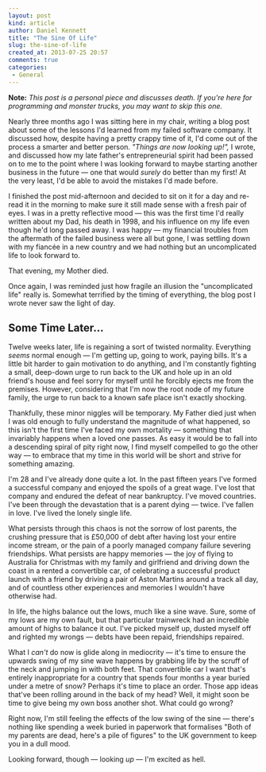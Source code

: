 ```yaml
---
layout: post
kind: article
author: Daniel Kennett
title: "The Sine Of Life"
slug: the-sine-of-life
created_at: 2013-07-25 20:57
comments: true
categories: 
 - General
---
```


**Note:** *This post is a personal piece and discusses death. If you're here for programming and monster trucks, you may want to skip this one.*

Nearly three months ago I was sitting here in my chair, writing a blog post about some of the lessons I'd learned from my failed software company. It discussed how, despite having a pretty crappy time of it, I'd come out of the process a smarter and better person. *"Things are now looking up!",* I wrote, and discussed how my late father's entrepreneurial spirit had been passed on to me to the point where I was looking forward to maybe starting another business in the future — one that would *surely* do better than my first! At the very least, I'd be able to avoid the mistakes I'd made before.

I finished the post mid-afternoon and decided to sit on it for a day and re-read it in the morning to make sure it still made sense with a fresh pair of eyes. I was in a pretty reflective mood — this was the first time I'd really written about my Dad, his death in 1998, and his influence on my life even though he'd long passed away. I was happy — my financial troubles from the aftermath of the failed business were all but gone, I was settling down with my fiancée in a new country and we had nothing but an uncomplicated life to look forward to.

That evening, my Mother died.

Once again, I was reminded just how fragile an illusion the "uncomplicated life" really is. Somewhat terrified by the timing of everything, the blog post I wrote never saw the light of day.

## Some Time Later…

Twelve weeks later, life is regaining a sort of twisted normality. Everything *seems* normal enough — I'm getting up, going to work, paying bills. It's a little bit harder to gain motivation to do anything, and I'm constantly fighting a small, deep-down urge to run back to the UK and hole up in an old friend's house and feel sorry for myself until he forcibly ejects me from the premises. However, considering that I'm now the root node of my future family, the urge to run back to a known safe place isn't exactly shocking.

Thankfully, these minor niggles will be temporary. My Father died just when I was old enough to fully understand the magnitude of what happened, so this isn't the first time I've faced my own mortality — something that invariably happens when a loved one passes. As easy it would be to fall into a descending spiral of pity right now, I find myself compelled to go the other way — to embrace that my time in this world will be short and strive for something amazing.

I'm 28 and I've already done quite a lot. In the past fifteen years I've formed a successful company and enjoyed the spoils of a great wage. I've lost that company and endured the defeat of near bankruptcy. I've moved countries. I've been through the devastation that is a parent dying — twice. I've fallen in love. I've lived the lonely single life.

What persists through this chaos is not the sorrow of lost parents, the crushing pressure that is £50,000 of debt after having lost your entire income stream, or the pain of a poorly managed company failure severing friendships. What persists are happy memories — the joy of flying to Australia for Christmas with my family and girlfriend and driving down the coast in a rented a convertible car, of celebrating a successful product launch with a friend by driving a pair of Aston Martins around a track all day, and of countless other experiences and memories I wouldn't have otherwise had.

In life, the highs balance out the lows, much like a sine wave. Sure, some of my lows are my own fault, but that particular trainwreck had an incredible amount of highs to balance it out. I've picked myself up, dusted myself off and righted my wrongs — debts have been repaid, friendships repaired. 

What I *can't* do now is glide along in mediocrity — it's time to ensure the upwards swing of my sine wave happens by grabbing life by the scruff of the neck and jumping in with both feet. That convertible car I want that's entirely inappropriate for a country that spends four months a year buried under a metre of snow? Perhaps it's time to place an order. Those app ideas that've been rolling around in the back of my head? Well, it might soon be time to give being my own boss another shot. What could go wrong?

Right now, I'm still feeling the effects of the low swing of the sine — there's nothing like spending a week buried in paperwork that formalises "Both of my parents are dead, here's a pile of figures" to the UK government to keep you in a dull mood.

Looking forward, though — looking *up* — I'm excited as hell. 
